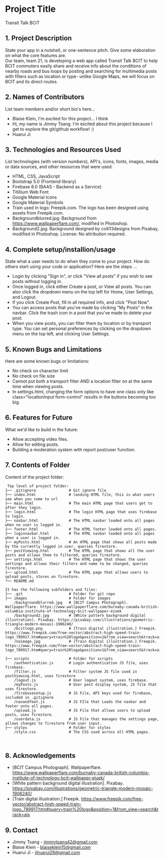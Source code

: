 # Project Title
Transit Talk BCIT

## 1. Project Description
State your app in a nutshell, or one-sentence pitch. Give some elaboration on what the core features are.  
Our team, team 21, is developing a web app called Transit Talk BCIT to help BCIT commuters easily share and receive info about the conditions of nearby roads and bus loops by posting and searching for multimedia posts with filters such as location or type- unlike Google Maps, we will focus on BCIT and its direct routes.


## 2. Names of Contributors
List team members and/or short bio's here... 
* Blaise Klein, I'm excited for this project... I think
* Hi, my name is Jimmy Tsang. I'm excited about this project because I get to explore the git/github workflow! :)
* Huarui Ji

## 3. Technologies and Resources Used
List technologies (with version numbers), API's, icons, fonts, images, media or data sources, and other resources that were used.
* HTML, CSS, JavaScript
* Bootstrap 5.0 (Frontend library)
* Firebase 8.0 (BAAS - Backend as a Service)
* Titillium Web Font
* Google Material Icons
* Google Material Symbols
* Train used in logo: Freepik.com. The logo has been designed using assets from Freepik.com.
* Backgroundblurred.jpg: Background from https://www.wallpaperflare.com/, modified in Photoshop.
* Background2.jpg: Background designed by colli13designs from Pixabay, modified in Photoshop. License: No attribution required.

## 4. Complete setup/installion/usage
State what a user needs to do when they come to your project.  How do others start using your code or application?
Here are the steps ...
* Login by clicking "Sign in", or click "View all posts" if you wish to see posts without logging in.
* Once logged in, click either Create a post, or View all posts. You can also click the dropdown menu on the top left for Home, User Settings, and Logout.
* If you click Create Post, fill in all required info, and click "Post Now". 
* You can access posts that you've made by clicking "My Posts" in the navbar. Click the trash icon in a post that you've made to delete your post.
* When you view posts, you can filter them by location or by transport type. You can set personal preferences by clicking on the dropdown menu on the top left, and clicking User Settings.

## 5. Known Bugs and Limitations
Here are some known bugs or limitations:
* No check on character limit 
* No check on file size
* Cannot put both a transport filter AND a location filter on at the same time when viewing posts.
* In settings.html, changing the form options to have one class only like class="locationInput form-control" results in the buttons becoming too big.

## 6. Features for Future
What we'd like to build in the future:
* Allow accepting video files.
* Allow for editing posts.
* Building a moderation system with report post/user function.
	
## 7. Contents of Folder
Content of the project folder:

```
 Top level of project folder: 
├── .gitignore               # Git ignore file
├── index.html               # landing HTML file, this is what users see when you come to url
├── main.html                # The main HTML page that users get to after they login.
├── login.html               # The login HTML page that uses firebase to login.
├── navbar.html              # The HTML navbar loaded onto all pages when no user is logged in.
├── footer.html              # The HTML footer loaded onto all pages.
├── loginnavbar.html         # The HTML navbar loaded onto all pages when a user is logged in.
├── myPosts.html             # An HTML page that shows all posts made by the currently logged in user, queries firestore.
├── postViewing.html         # The HTML page that shows all the user posts and allows them to filtered, queries firestore.
├── settings.html            # The HTML page that shows the user settings and allows their filters and name to be changed, queries firestore.
├── upload.html              # The HTML page that allows users to upload posts, stores on firestore.
└── README.md

It has the following subfolders and files:
├── .git                     # Folder for git repo
├── images                   # Folder for images
    /backgroundblurred.jpg   # [BCIT Campus Photograph]. Wallpaperflare. https://www.wallpaperflare.com/burnaby-canada-british-columbia-institute-of-technology-bcit-wallpaper-eiuek
    /background2.jpg         # [White pattern background digital illustration]. Pixabay. https://pixabay.com/illustrations/geometric-triangle-modern-mosaic-1906240/
    /bcitlogo.png            # [Train digital illustration.] Freepik. https://www.freepik.com/free-vector/abstract-high-speed-train-logo_789917.htm#query=train%20logo&position=1&from_view=search&track=ais
    /noimage.jpg             # [Train digital illustration.] Freepik. https://www.freepik.com/free-vector/abstract-high-speed-train-logo_789917.htm#query=train%20logo&position=1&from_view=search&track=ais

├── scripts                  # Folder for scripts
    /authentication.js       # Login authentication JS file, uses firebase.
    /filter.js               # Filter system JS file used in postViewing.html, uses firestore
    /logout.js               # User logout system, uses firebase.
    /myPosts.js              # User post display system, JS file that uses firestore.
    /firebasesetup.js        # JS File, API keys used for firebase, included in .gitignore
    /navandfoot.js           # JS FIle that Loads the navbar and footer onto all pages.
    /upload.js               # JS File that allows users to upload posts, uses firestore.
    /userdata.js             # JS File that manages the settings page, allows changes to firestore from user input.
├── styles                   # Folder for styles
    /style.css               # The CSS used across all HTML pages. 



```

## 8. Acknowledgements 
* [BCIT Campus Photograph]. Wallpaperflare. https://www.wallpaperflare.com/burnaby-canada-british-columbia-institute-of-technology-bcit-wallpaper-eiuek/
* [White pattern background digital illustration]. Pixabay. https://pixabay.com/illustrations/geometric-triangle-modern-mosaic-1906240/
* [Train digital illustration.] Freepik. https://www.freepik.com/free-vector/abstract-high-speed-train-logo_789917.htm#query=train%20logo&position=1&from_view=search&track=ais

## 9. Contact
* Jimmy Tsang - jimmytsang42@gmail.com
* Blaise Klein - blaiseklein15@gmail.com
* Huarui Ji - jihuarui29@gmail.com
